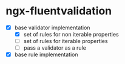 # ngx-fluentvalidation

- [x] base validator implementation
  - [x] set of rules for non iterable properties
  - [ ] set of rules for iterable properties
  - [ ] pass a validator as a rule
- [x] base rule implementation
